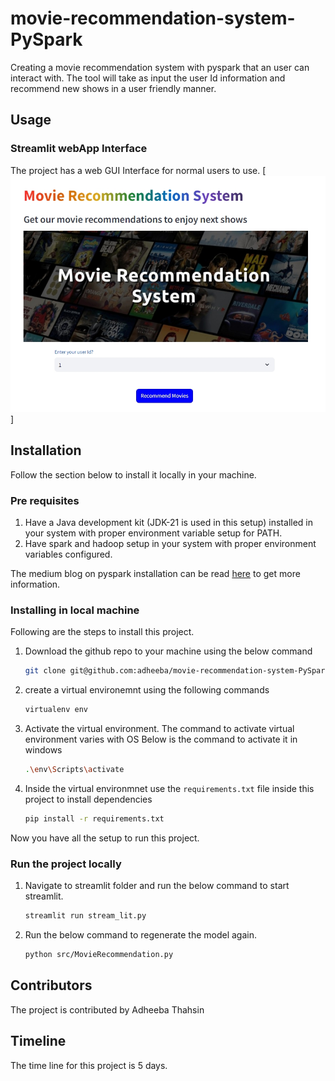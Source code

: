 # movie-recommendation-system-PySpark
Creating a movie recommendation system with pyspark that an user can interact with.
The tool will take as input the user Id information and recommend new shows in a user friendly manner.

## Usage
### Streamlit webApp Interface
The project has a web GUI Interface for normal users to use.
[![webapp](data\images\streamlit_app.jpeg)]
## Installation
Follow the section below to install it locally in your machine.
### Pre requisites
1. Have a Java development kit (JDK-21 is used in this setup) installed in your system with proper environment variable setup for PATH.
2. Have spark and hadoop setup in your system with proper environment variables configured.

The medium blog on pyspark installation can be read [here](https://medium.com/@marcelopedronidasilva/how-to-install-and-run-pyspark-locally-integrated-with-vscode-via-jupyter-notebook-on-windows-ff209ac8621f) to get more information.
### Installing in local machine
Following are the steps to install this project.
1. Download the github repo to your machine using the below command
    ```bash 
    git clone git@github.com:adheeba/movie-recommendation-system-PySpark.git
    ```
2. create a virtual environemnt using the following commands
    ```bash 
    virtualenv env
    ```
3. Activate the virtual environment. The command to activate virtual environment varies with OS
    Below is the command to activate it in windows
    ```bash
    .\env\Scripts\activate
    ```
4. Inside the virtual environmnet use the `requirements.txt` file inside this project to install dependencies
    ```bash
    pip install -r requirements.txt
    ```
Now you have all the setup to run this project.
### Run the project locally
1. Navigate to streamlit folder and run the below command to start streamlit.
    ```bash
    streamlit run stream_lit.py
    ```
2. Run the below command to regenerate the model again.
    ```bash
    python src/MovieRecommendation.py
    ```
## Contributors
The project is contributed by Adheeba Thahsin
## Timeline
The time line for this project is 5 days.

